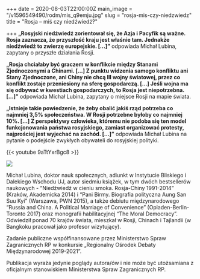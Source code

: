 +++
date = 2020-08-03T22:00:00Z
main_image = "/v1596549490/rodm/mis_q9emju.jpg"
slug = "rosja-mis-czy-niedzwiedz"
title = "Rosja – miś czy niedźwiedź?"

+++
**„Rosyjski niedźwiedź zorientował się, że Azja i Pacyfik są ważne. Rosja zaznacza, że przyszłość kraju jest właśnie tam. Jednakże niedźwiedź to zwierzę europejskie. \[...\]”** odpowiada Michał Lubina, zapytany o przyszłe działania Rosji.

**„Rosja chciałaby być graczem w konflikcie między Stanami Zjednoczonymi a Chinami. \[...\] Z punktu widzenia samego konfliktu ani Stany Zjednoczone, ani Chiny nie chcą III wojny światowej, przez co konflikt zostaje przeniesiony na sferę gospodarczą. \[...\] Jeśli wojna ma się odbywać w kwestiach gospodarczych, to Rosja jest niepotrzebna. \[...\]”** odpowiada Michał Lubina, zapytany o miejsce Rosji na mapie świata.

**„Istnieje takie powiedzenie, że żeby obalić jakiś rząd potrzeba co najmniej 3,5% społeczeństwa. W Rosji potrzebne byłoby co najmniej 10%. \[...\] Z perspektywy człowieka, któremu nie podoba się ten model funkcjonowania państwa rosyjskiego, zamiast organizować protesty, najprościej jest wyjechać na zachód. \[...\]”** odpowiada Michał Lubina na pytanie o podejście zwykłych obywateli do rosyjskiej polityki.

{{< youtube 9aTtYxrBgc8 >}}

![](https://res.cloudinary.com/inspro/image/upload/v1589991167/rodm/Michal-Lubina_wesoiv.jpg)

Michał Lubina, doktor nauk społecznych, adiunkt w Instytucie Bliskiego i Dalekiego Wschodu UJ, autor siedmiu książek, w tym dwóch bestsellerów naukowych - “Niedźwiedź w cieniu smoka. Rosja-Chiny 1991-2014” (Kraków, Akademicka 2014) i “Pani Birmy. Biografia polityczna Aung San Suu Kyi” (Warszawa, PWN 2015), a także debiutu międzynarodowego “Russia and China. A Political Marriage of Convenience” (Opladen-Berlin-Toronto 2017) oraz monografii habilitacyjnej “The Moral Democracy”. Odwiedził ponad 70 krajów świata, mieszkał w Rosji, Chinach i Tajlandii (w Bangkoku pracował jako profesor wizytujący).

Zadanie publiczne współfinansowane przez Ministerstwo Spraw Zagranicznych RP w konkursie „Regionalny Ośrodek Debaty Międzynarodowej 2019-2021”.

Publikacja wyraża jedynie poglądy autora/ów i nie może być utożsamiana z oficjalnym stanowiskiem Ministerstwa Spraw Zagranicznych RP.
